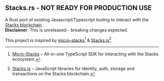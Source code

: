 ## Stacks.rs - NOT READY FOR PRODUCTION USE

A Rust port of existing Javascript/Typescript tooling to interact with the [Stacks blockchain](https://www.stacks.co/what-is-stacks).</br>
**Disclaimer**: This is unreleased - breaking changes expected.

This project is inspired by [micro-stacks][micro-stacks][^micro-stacks] & [Stacks.js][stacks.js][^stacks.js]
[^stacks.js]: [Stacks.js] – JavaScript libraries for identity, auth, storage and transactions on the Stacks blockchain.
[^micro-stacks]: [Micro-Stacks] – All-in-one TypeScript SDK for interacting with the Stacks ecosystem.

[stacks.js]: https://github.com/hirosystems/stacks.js
[micro-stacks]: https://github.com/fungible-systems/micro-stacks

